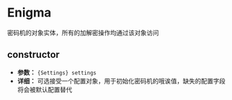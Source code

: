 # Enigma
密码机的对象实体，所有的加解密操作均通过该对象访问
## constructor


- **参数：** `{Settings} settings`
- **详细：** 可选接受一个配置对象，用于初始化密码机的哦诶值，缺失的配置字段将会被默认配置替代
